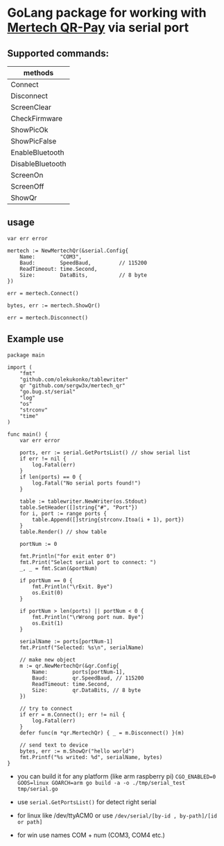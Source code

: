 # GoLang package for working with [Mertech QR-Pay](https://mertech.ru/displej-qr-kodov-mertech-qr-pay-red/) via serial port

## Supported commands:

| methods          |
|------------------|
| Connect          |
| Disconnect       |
| ScreenClear      |
| CheckFirmware    |
| ShowPicOk        |
| ShowPicFalse     |
| EnableBluetooth  |
| DisableBluetooth |
| ScreenOn         |
| ScreenOff        |
| ShowQr           |

## usage
```
var err error

mertech := NewMertechQr(&serial.Config{
    Name:        "COM3",
    Baud:        SpeedBaud,         // 115200
    ReadTimeout: time.Second,
    Size:        DataBits,          // 8 byte
})

err = mertech.Connect()

bytes, err := mertech.ShowQr()

err = mertech.Disconnect()
```

## Example use
```
package main

import (
	"fmt"
	"github.com/olekukonko/tablewriter"
	qr "github.com/sergw3x/mertech_qr"
	"go.bug.st/serial"
	"log"
	"os"
	"strconv"
	"time"
)

func main() {
	var err error

	ports, err := serial.GetPortsList() // show serial list 
	if err != nil {
		log.Fatal(err)
	}
	if len(ports) == 0 {
		log.Fatal("No serial ports found!")
	}

	table := tablewriter.NewWriter(os.Stdout)
	table.SetHeader([]string{"#", "Port"})
	for i, port := range ports {
		table.Append([]string{strconv.Itoa(i + 1), port})
	}
	table.Render() // show table

	portNum := 0

	fmt.Println("for exit enter 0")
	fmt.Print("Select serial port to connect: ")
	_, _ = fmt.Scan(&portNum)

	if portNum == 0 {
		fmt.Println("\rExit. Bye")
		os.Exit(0)
	}

	if portNum > len(ports) || portNum < 0 {
		fmt.Println("\rWrong port num. Bye")
		os.Exit(1)
	}

	serialName := ports[portNum-1]
	fmt.Printf("Selected: %s\n", serialName)

    // make new object
	m := qr.NewMertechQr(&qr.Config{
		Name:        ports[portNum-1],
		Baud:        qr.SpeedBaud, // 115200
		ReadTimeout: time.Second,
		Size:        qr.DataBits, // 8 byte
	})

    // try to connect
	if err = m.Connect(); err != nil {
		log.Fatal(err)
	}
	defer func(m *qr.MertechQr) { _ = m.Disconnect() }(m)

    // send text to device
	bytes, err := m.ShowQr("hello world")
	fmt.Printf("%s writed: %d", serialName, bytes)
}
```

- you can build it for any platform (like arm raspberry pi)
```CGO_ENABLED=0 GOOS=linux GOARCH=arm go build -a -o ./tmp/serial_test tmp/serial.go```

- use ```serial.GetPortsList()``` for detect right serial
- for linux like /dev/ttyACM0 or use ```/dev/serial/[by-id , by-path]/[id or path]``` 
- for win use names COM + num (COM3, COM4 etc.)